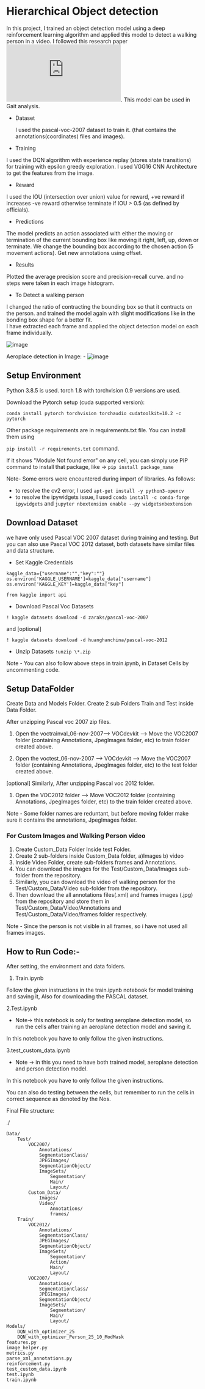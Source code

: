 # Hierarchical Object detection

In this project, I trained an object detection model using a deep reinforcement learning algorithm and applied this model to detect a walking person in a video. I followed this research paper ![Hierachical Object detection using Deep RL](https://arxiv.org/pdf/2208.04511.pdf). This model can be used in Gait analysis.

- Dataset
  
   I used the pascal-voc-2007 dataset to train it. (that contains the annotations(coordinates) files and images).

- Training
  
 I used the DQN algorithm with experience replay (stores state transitions) for training with epsilon greedy exploration. I used VGG16 CNN Architecture to get the features from the image. 

- Reward
  
 I used the IOU (intersection over union) value for reward, 
 +ve reward if increases
 -ve reward otherwise
 terminate if IOU > 0.5 (as defined by officials).

- Predictions

 The model predicts an action associated with either the moving or termination of the current bounding box like moving it right, left, up, down or terminate.
 We change the bounding box according to the chosen action (5 movement actions). Get new annotations using offset.

- Results

 Plotted the average precision score and precision-recall curve. and no steps were taken in each image histogram.

- To Detect a walking person 

 I changed the ratio of contracting the bounding box so that it contracts on the person. and trained the model again with slight modifications like in the bonding box shape for a better fit.  
 I have extracted each frame and applied the object detection model on each frame individually.


 ![image](https://user-images.githubusercontent.com/47668949/152681419-f0649845-c6b2-4a88-be17-23dc512838d3.png)

Aeroplace detection in Image: -
![image](https://user-images.githubusercontent.com/47668949/152681466-3278a102-10f0-4580-8ae9-cef2da30837c.png)


## Setup Environment

Python 3.8.5 is used.
torch 1.8 with torchvision 0.9 versions are used.

Download the Pytorch setup (cuda supported version):

``conda install pytorch torchvision torchaudio cudatoolkit=10.2 -c pytorch``

Other package requirements are in requirements.txt file.
You can install them using

``pip install -r requirements.txt`` command.

If it shows "Module Not found error" on any cell, you can simply use PIP command to install that package, like -> ``pip install package_name``

Note-
Some errors were encountered during import of libraries. As follows:

- to resolve the cv2 error, I used ``apt-get install -y python3-opencv``
- to resolve the ipywidgets issue, I used ``conda install -c conda-forge ipywidgets`` and ``jupyter nbextension enable --py widgetsnbextension``

## Download Dataset

we have only used Pascal VOC 2007 dataset during training and testing. But you can also use Pascal VOC 2012 dataset, both datasets have similar files and data structure.

- Set Kaggle Credentials

``kaggle_data={"username":"","key":""}
os.environ['KAGGLE_USERNAME']=kaggle_data["username"]
os.environ['KAGGLE_KEY']=kaggle_data["key"]``

``from kaggle import api``

- Download Pascal Voc Datasets

``! kaggle datasets download -d zaraks/pascal-voc-2007``

  and [optional]

``! kaggle datasets download -d huanghanchina/pascal-voc-2012``

- Unzip Datasets
``!unzip \*.zip``

Note - You can also follow above steps in train.ipynb, in Dataset Cells by uncommenting code.

## Setup DataFolder

Create Data and Models Folder. 
Create 2 sub Folders Train and Test inside Data Folder.

After unzipping Pascal voc 2007 zip files.

1. Open the voctrainval_06-nov-2007--> VOCdevkit --> Move the VOC2007 folder (containing Annotations, JpegImages folder, etc) to train folder created above.

2. Open the voctest_06-nov-2007 --> VOCdevkit --> Move the VOC2007 folder (containing Annotations, JpegImages folder, etc) to the test folder created above.

[optional]
Similarly, After unzipping Pascal voc 2012 folder.

1. Open the VOC2012 folder --> Move VOC2012 folder (containing Annotations, JpegImages folder, etc) to the train folder created above.

Note - Some folder names are reduntant, but before moving folder make sure it contains the annotations, JpegImages folder.

### For Custom Images and Walking Person video

1. Create Custom_Data Folder Inside test Folder.
2. Create 2 sub-folders inside Custom_Data folder, a)Images b) video
3. Inside Video Folder, create sub-folders frames and Annotations.
4. You can download the images for the Test/Custom_Data/Images sub-folder
from the repository.
5. Similarly, you can download the video of walking person for the Test/Custom_Data/Video sub-folder from the repository.
6. Then download the all annotations files(.xml) and frames images (.jpg) from the repository and store them in Test/Custom_Data/Video/Annotations and Test/Custom_Data/Video/frames folder respectively.

Note - Since the person is not visible in all frames, so i have not used all frames images.

## How to Run Code:-

After setting, the environment and data folders.

1. Train.ipynb

Follow the given instructions in the train.ipynb notebook for model training and saving it, Also for downloading the PASCAL dataset. 

2.Test.ipynb

- Note-> this notebook is only for testing aeroplane detection model, so run the cells after training an aeroplane detection model and saving it.

In this notebook you have to only follow the given instructions.

3.test_custom_data.ipynb

- Note -> in this you need to have both trained model, aeroplane detection and person detection model.

In this notebook you have to only follow the given instructions.

You can also do testing between the cells, but remember to run the cells in correct sequence as denoted by the Nos.


Final File structure:

./

    Data/
        Test/
            VOC2007/
                Annotations/
                SegmentationClass/
                JPEGImages/
                SegmentationObject/
                ImageSets/
                    Segmentation/
                    Main/
                    Layout/
            Custom_Data/
                Images/
                Video/
                    Annotations/
                    frames/
        Train/
            VOC2012/
                Annotations/
                SegmentationClass/
                JPEGImages/
                SegmentationObject/
                ImageSets/
                    Segmentation/
                    Action/
                    Main/
                    Layout/
            VOC2007/
                Annotations/
                SegmentationClass/
                JPEGImages/
                SegmentationObject/
                ImageSets/
                    Segmentation/
                    Main/
                    Layout/
    Models/
        DQN_with_optimizer_25
        DQN_with_optimizer_Person_25_10_ModMask
    features.py
    image_helper.py
    metrics.py
    parse_xml_annotations.py
    reinforcement.py
    test_custom_data.ipynb
    test.ipynb
    train.ipynb

